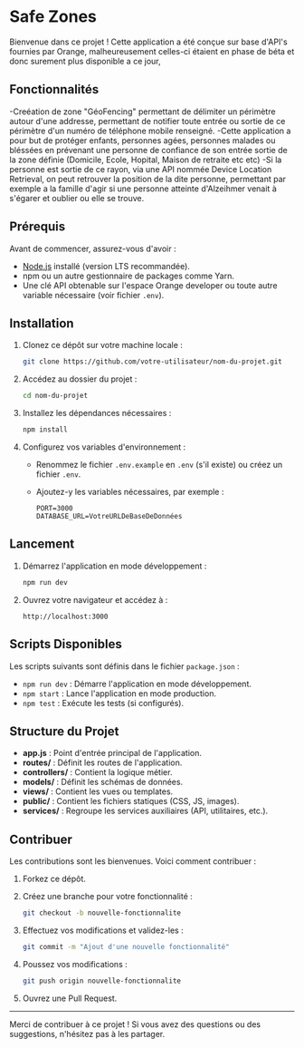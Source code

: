 # Safe Zones

Bienvenue dans ce projet ! Cette application a été conçue sur base d'API's fournies par Orange, malheureusement celles-ci étaient en phase de béta et donc surement plus disponible a ce jour, 

## Fonctionnalités

-Creéation de zone "GéoFencing" permettant de délimiter un périmètre autour d'une addresse, permettant de notifier toute entrée ou sortie de ce périmètre d'un numéro de téléphone mobile renseigné.
-Cette application a pour but de protéger enfants, personnes agées, personnes malades ou bléssées en prévenant une personne de confiance de son entrée sortie de la zone définie (Domicile, Ecole, Hopital, Maison de retraite etc etc) 
-Si la personne est sortie de ce rayon, via une API nommée Device Location Retrieval, on peut retrouver la position de la dite personne, permettant par exemple a la famille d'agir si une personne atteinte d'Alzeihmer venait à s'égarer et oublier ou elle se trouve.


## Prérequis

Avant de commencer, assurez-vous d'avoir :

- [Node.js](https://nodejs.org/) installé (version LTS recommandée).
- npm ou un autre gestionnaire de packages comme Yarn.
- Une clé API obtenable sur l'espace Orange developer ou toute autre variable nécessaire (voir fichier `.env`).

## Installation

1. Clonez ce dépôt sur votre machine locale :

   ```bash
   git clone https://github.com/votre-utilisateur/nom-du-projet.git
   ```

2. Accédez au dossier du projet :

   ```bash
   cd nom-du-projet
   ```

3. Installez les dépendances nécessaires :

   ```bash
   npm install
   ```

4. Configurez vos variables d'environnement :
   - Renommez le fichier `.env.example` en `.env` (s'il existe) ou créez un fichier `.env`.
   - Ajoutez-y les variables nécessaires, par exemple :

     ```env
     PORT=3000
     DATABASE_URL=VotreURLDeBaseDeDonnées
     ```

## Lancement

1. Démarrez l'application en mode développement :

   ```bash
   npm run dev
   ```

2. Ouvrez votre navigateur et accédez à :

   ```
   http://localhost:3000
   ```

## Scripts Disponibles

Les scripts suivants sont définis dans le fichier `package.json` :

- `npm run dev` : Démarre l'application en mode développement.
- `npm start` : Lance l'application en mode production.
- `npm test` : Exécute les tests (si configurés).

## Structure du Projet

- **app.js** : Point d'entrée principal de l'application.
- **routes/** : Définit les routes de l'application.
- **controllers/** : Contient la logique métier.
- **models/** : Définit les schémas de données.
- **views/** : Contient les vues ou templates.
- **public/** : Contient les fichiers statiques (CSS, JS, images).
- **services/** : Regroupe les services auxiliaires (API, utilitaires, etc.).

## Contribuer

Les contributions sont les bienvenues. Voici comment contribuer :

1. Forkez ce dépôt.
2. Créez une branche pour votre fonctionnalité :

   ```bash
   git checkout -b nouvelle-fonctionnalite
   ```

3. Effectuez vos modifications et validez-les :

   ```bash
   git commit -m "Ajout d'une nouvelle fonctionnalité"
   ```

4. Poussez vos modifications :

   ```bash
   git push origin nouvelle-fonctionnalite
   ```

5. Ouvrez une Pull Request.


---

Merci de contribuer à ce projet ! Si vous avez des questions ou des suggestions, n'hésitez pas à les partager.
